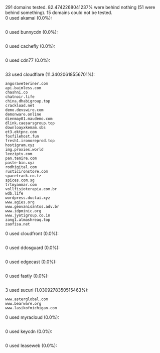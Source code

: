 291 domains tested. 82.4742268041237% were behind nothing (51 were behind something). 15 domains could not be tested.<br>
0 used akamai (0.0%):
```

```

0 used bunnycdn (0.0%):
```

```

0 used cachefly (0.0%):
```

```

0 used cdn77 (0.0%):
```

```

33 used cloudflare (11.34020618556701%):
```
angoraveteriner.com
api.baimless.com
chashni.co
chatnoir.life
china.dhabigroup.top
crackload.net
demo.devswire.com
demonware.online
dienmay01.maudemo.com
dlink.caesarsgroup.top
downloayxkemam.sbs
et3.ektpnc.com
foxfilehost.fun
fresh1.ironoreprod.top
hostigram.xyz
img.proxies.world
leeziptv.com
pan.tenire.com
paste-bin.xyz
rodhigital.com
rusticironstore.com
spacetrack.co.tz
spices.com.sg
trtmyanmar.com
vollfisioterapia.com.br
wdb.life
wordpress.ductai.xyz
www.agies.org
www.geovanisantos.adv.br
www.idpminic.org
www.jyotigroup.co.in
zang1.almashreaq.top
zaofisa.net
```

0 used cloudfront (0.0%):
```

```

0 used ddosguard (0.0%):
```

```

0 used edgecast (0.0%):
```

```

0 used fastly (0.0%):
```

```

3 used sucuri (1.0309278350515463%):
```
www.asterglobal.com
www.bearware.org
www.lasikofmichigan.com
```

0 used myracloud (0.0%):
```

```

0 used keycdn (0.0%):
```

```

0 used leaseweb (0.0%):
```

```
